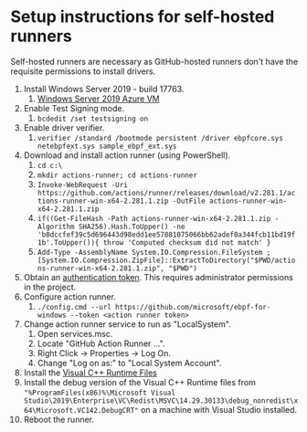 # Setup instructions for self-hosted runners

Self-hosted runners are necessary as GitHub-hosted runners don't have the requisite permissions to install drivers.

1) Install Windows Server 2019 - build 17763.
   1) [Windows Server 2019 Azure VM](https://portal.azure.com/#create/Microsoft.WindowsServer2019Datacenter-ARM)
3) Enable Test Signing mode.
   1) ``` bcdedit /set testsigning on ```
4) Enable driver verifier.
   1) ``` verifier /standard /bootmode persistent /driver ebpfcore.sys netebpfext.sys sample_ebpf_ext.sys  ```
6) Download and install action runner (using PowerShell).
   1) ```cd c:\```
   2) ```mkdir actions-runner; cd actions-runner```
   3) ```Invoke-WebRequest -Uri https://github.com/actions/runner/releases/download/v2.281.1/actions-runner-win-x64-2.281.1.zip -OutFile actions-runner-win-x64-2.281.1.zip```
   4) ```if((Get-FileHash -Path actions-runner-win-x64-2.281.1.zip -Algorithm SHA256).Hash.ToUpper() -ne 'b8dccfef39c5d696443d98edd1ee57881075066bb62adef0a344fcb11bd19f1b'.ToUpper()){ throw 'Computed checksum did not match' }```
   5) ```Add-Type -AssemblyName System.IO.Compression.FileSystem ; [System.IO.Compression.ZipFile]::ExtractToDirectory("$PWD/actions-runner-win-x64-2.281.1.zip", "$PWD")```
7) Obtain an [authentication token](https://github.com/microsoft/ebpf-for-windows/settings/actions/runners/new). This requires administrator permissions in the project.
8) Configure action runner.
   1) ```./config.cmd --url https://github.com/microsoft/ebpf-for-windows --token <action runner token>```
9) Change action runner service to run as "LocalSystem".
   1) Open services.msc.
   2) Locate "GitHub Action Runner ...".
   3) Right Click -> Properties -> Log On.
   4) Change "Log on as:" to "Local System Account".
10)  Install the [Visual C++ Runtime Files](https://docs.microsoft.com/en-us/visualstudio/releases/2019/redistribution#visual-c-runtime-files)
11)  Install the debug version of the Visual C++ Runtime files from ```"%ProgramFiles(x86)%\Microsoft Visual Studio\2019\Enterprise\VC\Redist\MSVC\14.29.30133\debug_nonredist\x64\Microsoft.VC142.DebugCRT"``` on a machine with Visual Studio installed.
12) Reboot the runner.
